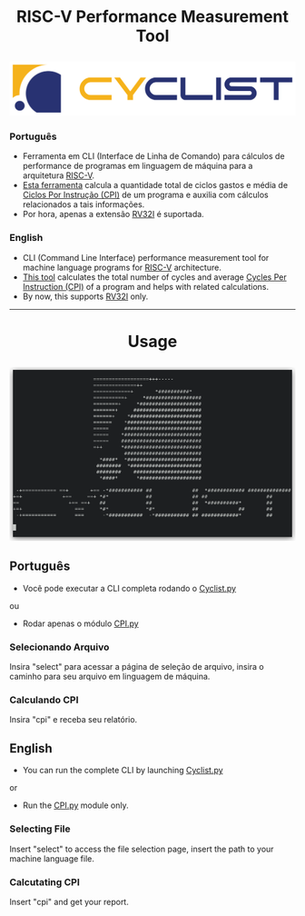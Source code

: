 #  <p align="center">RISC-V Performance Measurement Tool</p>
![Cyclist](https://github.com/Zvorky/Cyclist/blob/main/artwork/cyclist_logo.svg)
### Português  
- Ferramenta em CLI (Interface de Linha de Comando) para cálculos de performance de programas em linguagem de máquina para a arquitetura [RISC-V](https://github.com/riscv).  
- [Esta ferramenta](https://github.com/Zvorky/Cyclist/blob/main/modules/CPI.py) calcula a quantidade total de ciclos gastos e média de [Ciclos Por Instrução (CPI)](https://pt.wikipedia.org/wiki/Ciclos_por_instru%C3%A7%C3%A3o) de um programa e auxilia com cálculos relacionados a tais informações.  
- Por hora, apenas a extensão [RV32I](https://five-embeddev.com/riscv-isa-manual/latest/rv32.html) é suportada.

### English
- CLI (Command Line Interface) performance measurement tool for machine language programs for [RISC-V](https://github.com/riscv) architecture.
- [This tool](https://github.com/Zvorky/Cyclist/blob/main/modules/CPI.py) calculates the total number of cycles and average [Cycles Per Instruction (CPI)](https://en.wikipedia.org/wiki/Cycles_per_instruction) of a program and helps with related calculations.
- By now, this supports [RV32I](https://five-embeddev.com/riscv-isa-manual/latest/rv32.html) only.

---
# <p align="center">Usage</p>
<p align="center"><img src=https://github.com/Zvorky/Cyclist/blob/main/artwork/Cyclist_Splash.png></p>

## Português
- Você pode executar a CLI completa rodando o [Cyclist.py](https://github.com/Zvorky/Cyclist/blob/main/Cyclist.py)
<p align="left">ou</p>

- Rodar apenas o módulo [CPI.py](https://github.com/Zvorky/Cyclist/blob/main/modules/CPI.py)  
  
### Selecionando Arquivo  
Insira "select" para acessar a página de seleção de arquivo, insira o caminho para seu arquivo em linguagem de máquina.  
### Calculando CPI
Insira "cpi" e receba seu relatório.  
  
## English
- You can run the complete CLI by launching [Cyclist.py](https://github.com/Zvorky/Cyclist/blob/main/Cyclist.py)
<p align="left">or</p>

- Run the [CPI.py](https://github.com/Zvorky/Cyclist/blob/main/modules/CPI.py) module only.

### Selecting File
Insert "select" to access the file selection page, insert the path to your machine language file.
### Calcutating CPI
Insert "cpi" and get your report.
